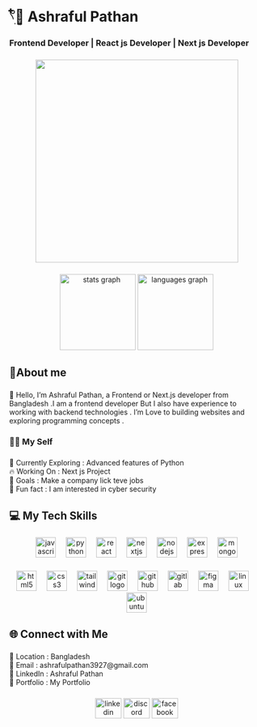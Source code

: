 <h1 align="left">𓍢ִ໋🌷͙    Ashraful Pathan</h1>

###

<h3 align="left">Frontend Developer  | React js Developer | Next js Developer</h3>

###

<div align="center">
  <img height="401" src="https://i.ibb.co.com/9kcsFzgz/Purple-4-1.jpg"  />
</div>

###

<div align="center">
  <img src="https://github-readme-stats.vercel.app/api?username=AshrafulPatHan&hide_title=false&hide_rank=false&show_icons=true&include_all_commits=true&count_private=true&disable_animations=true&theme=dracula&locale=en&hide_border=false&order=1&custom_title=Ashraful%20Pathan" height="150" alt="stats graph"  />
  <img src="https://github-readme-stats.vercel.app/api/top-langs?username=AshrafulPatHan&locale=en&hide_title=false&layout=compact&card_width=320&langs_count=5&theme=dracula&hide_border=false&order=2&custom_title=Larning%20items" height="150" alt="languages graph"  />
</div>

###

<h2 align="left">🌟About me</h2>

###

<p align="left">👋 Hello, I’m Ashraful Pathan, a Frontend or Next.js developer from Bangladesh .I am a frontend developer But I also have experience  to working with backend technologies . I’m Love to building websites and exploring programming concepts .</p>

###

<h3 align="left">👨‍💻 My Self</h3>

###

<p align="left">🧭 Currently Exploring : Advanced features of Python<br>🔥 Working On : Next js Project<br>🎯 Goals : Make a company lick teve jobs<br>🎲 Fun fact : I am interested in cyber security</p>

###

<h2 align="left">💻 My Tech Skills</h2>

###

<div align="center">
  <img src="https://cdn.jsdelivr.net/gh/devicons/devicon/icons/javascript/javascript-original.svg" height="40" alt="javascript logo"  />
  <img width="12" />
  <img src="https://cdn.jsdelivr.net/gh/devicons/devicon/icons/python/python-original.svg" height="40" alt="python logo"  />
  <img width="12" />
  <img src="https://cdn.jsdelivr.net/gh/devicons/devicon/icons/react/react-original.svg" height="40" alt="react logo"  />
  <img width="12" />
  <img src="https://cdn.jsdelivr.net/gh/devicons/devicon/icons/nextjs/nextjs-original.svg" height="40" alt="nextjs logo"  />
  <img width="12" />
  <img src="https://cdn.jsdelivr.net/gh/devicons/devicon/icons/nodejs/nodejs-original.svg" height="40" alt="nodejs logo"  />
  <img width="12" />
  <img src="https://skillicons.dev/icons?i=express" height="40" alt="express logo"  />
  <img width="12" />
  <img src="https://cdn.simpleicons.org/mongodb/47A248" height="40" alt="mongodb logo"  />
</div>

###

<div align="center">
  <img src="https://cdn.jsdelivr.net/gh/devicons/devicon/icons/html5/html5-original.svg" height="40" alt="html5 logo"  />
  <img width="12" />
  <img src="https://cdn.jsdelivr.net/gh/devicons/devicon/icons/css3/css3-original.svg" height="40" alt="css3 logo"  />
  <img width="12" />
  <img src="https://i.ibb.co.com/PzDWjfgH/images-1.jpg" height="40" alt="tailwindcss logo"  />
  <img width="12" />
  <img src="https://cdn.jsdelivr.net/gh/devicons/devicon/icons/git/git-original.svg" height="40" alt="git logo"  />
  <img width="12" />
  <img src="https://img.shields.io/badge/GitHub-181717?logo=github&logoColor=white&style=for-the-badge" height="40" alt="github logo"  />
  <img width="12" />
  <img src="https://skillicons.dev/icons?i=gitlab" height="40" alt="gitlab logo"  />
  <img width="12" />
  <img src="https://cdn.jsdelivr.net/gh/devicons/devicon/icons/figma/figma-original.svg" height="40" alt="figma logo"  />
  <img width="12" />
  <img src="https://cdn.jsdelivr.net/gh/devicons/devicon/icons/linux/linux-original.svg" height="40" alt="linux logo"  />
  <img width="12" />
  <img src="https://cdn.simpleicons.org/ubuntu/E95420" height="40" alt="ubuntu logo"  />
</div>

###

<h2 align="left">🌐 Connect with Me</h2>

###

<p align="left">📍 Location : Bangladesh<br>📧 Email : ashrafulpathan3927@gmail.com<br>💼 LinkedIn : Ashraful Pathan<br>🔗 Portfolio : My Portfolio</p>

###

<div align="center">
  <img src="https://raw.githubusercontent.com/maurodesouza/profile-readme-generator/master/src/assets/icons/social/linkedin/default.svg" width="52" height="40" alt="linkedin logo"  />
  <img src="https://raw.githubusercontent.com/maurodesouza/profile-readme-generator/master/src/assets/icons/social/discord/default.svg" width="52" height="40" alt="discord logo"  />
  <img src="https://raw.githubusercontent.com/maurodesouza/profile-readme-generator/master/src/assets/icons/social/facebook/default.svg" width="52" height="40" alt="facebook logo"  />
</div>

###
